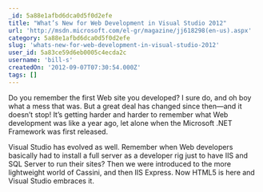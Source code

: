 ```yaml
---
_id: 5a88e1afbd6dca0d5f0d2efe
title: "What’s New for Web Development in Visual Studio 2012"
url: 'http://msdn.microsoft.com/el-gr/magazine/jj618298(en-us).aspx'
category: 5a88e1afbd6dca0d5f0d2efe
slug: 'whats-new-for-web-development-in-visual-studio-2012'
user_id: 5a83ce59d6eb0005c4ecda2c
username: 'bill-s'
createdOn: '2012-09-07T07:30:54.000Z'
tags: []
---
```


Do you remember the first Web site you developed? I sure do, and oh boy what a mess that was. But a great deal has changed since then—and it doesn’t stop! It’s getting harder and harder to remember what Web development was like a year ago, let alone when the Microsoft .NET Framework was first released.

Visual Studio has evolved as well. Remember when Web developers basically had to install a full server as a developer rig just to have IIS and SQL Server to run their sites? Then we were introduced to the more lightweight world of Cassini, and then IIS Express. Now HTML5 is here and Visual Studio embraces it.
